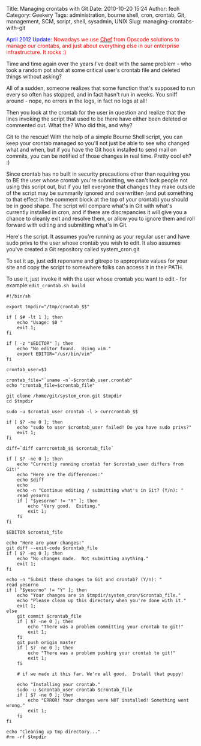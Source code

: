 Title: Managing crontabs with Git
Date: 2010-10-20 15:24
Author: feoh
Category: Geekery
Tags: administration, bourne shell, cron, crontab, Git, management, SCM, script, shell, sysadmin, UNIX
Slug: managing-crontabs-with-git

<span style="color: #0000ff;">April 2012 Update</span>: <span
style="color: #ff0000;">Nowadays we use [<span
style="color: #ff0000;">Chef</span>](http://www.opscode.com/chef/ "Chef")
from Opscode solutions to manage our crontabs, and just about everything
else in our enterprise infrastructure. It rocks :)</span>

Time and time again over the years I've dealt with the same problem -
who took a random pot shot at some critical user's crontab file and
deleted things without asking?

<!--more-->  
All of a sudden, someone realizes that some function that's supposed to
run every so often has stopped, and in fact hasn't run in weeks. You
sniff around - nope, no errors in the logs, in fact no logs at all!

Then you look at the crontab for the user in question and realize that
the lines invoking the script that used to be there have either been
deleted or commented out. What the? Who did this, and why?

Git to the rescue! With the help of a simple Bourne Shell script, you
can keep your crontab managed so you'll not just be able to see who
changed what and when, but if you have the Git hook installed to send
mail on commits, you can be notified of those changes in real time.
Pretty cool eh? :)

Since crontab has no built in security precautions other than requiring
you to BE the user whose crontab you're submitting, we can't lock people
not using this script out, but if you tell everyone that changes they
make outside of the script may be summarily ignored and overwritten (and
put something to that effect in the comment block at the top of your
crontab) you should be in good shape. The script will compare what's in
Git with what's currently installed in cron, and if there are
discrepancies it will give you a chance to cleanly exit and resolve
them, or allow you to ignore them and roll forward with editing and
submitting what's in Git.

Here's the script. It assumes you're running as your regular user and
have sudo privs to the user whose crontab you wish to edit. It also
assumes you've created a Git repository called system\_cron.git

To set it up, just edit reponame and gitrepo to appropriate values for
your site and copy the script to somewhere folks can access it in their
PATH.

To use it, just invoke it with the user whose crontab you want to edit -
for example:`edit_crontab.sh build`

``` {lang="bash"}
#!/bin/sh

export tmpdir="/tmp/crontab_$$"

if [ $# -lt 1 ]; then
    echo "Usage: $0 "
    exit 1;
fi

if [ -z "$EDITOR" ]; then
    echo "No editor found.  Using vim."
    export EDITOR="/usr/bin/vim"
fi

crontab_user=$1

crontab_file="`uname -n`-$crontab_user.crontab"
echo "crontab_file=$crontab_file"

git clone /home/git/system_cron.git $tmpdir
cd $tmpdir

sudo -u $crontab_user crontab -l > currcrontab_$$

if [ $? -ne 0 ]; then
    echo "sudo to user $crontab_user failed! Do you have sudo privs?"
    exit 1;
fi

diff=`diff currcrontab_$$ $crontab_file`

if [ $? -ne 0 ]; then
    echo "Currently running crontab for $crontab_user differs from Git!"
    echo "Here are the differences:"
    echo $diff
    echo 
    echo -n "Continue editing / submitting what's in Git? (Y/n): "
    read yesorno
    if [ "$yesorno" != "Y" ]; then
        echo "Very good.  Exiting." 
        exit 1;        
    fi
fi

$EDITOR $crontab_file

echo "Here are your changes:"
git diff --exit-code $crontab_file
if [ $? -eq 0 ]; then
    echo "No changes made.  Not submitting anything."
    exit 1;
fi

echo -n "Submit these changes to Git and crontab? (Y/n): "
read yesorno
if [ "$yesorno" != "Y" ]; then
    echo "Your changes are in $tmpdir/system_cron/$crontab_file."
    echo "Please clean up this directory when you're done with it."
    exit 1;        
else
    git commit $crontab_file
    if [ $? -ne 0 ]; then
        echo "There was a problem committing your crontab to git!"
        exit 1;
    fi
    git push origin master
    if [ $? -ne 0 ]; then
        echo "There was a problem pushing your crontab to git!"
        exit 1;
    fi

    # if we made it this far. We're all good.  Install that puppy!

    echo "Installing your crontab."
    sudo -u $crontab_user crontab $crontab_file
    if [ $? -ne 0 ]; then
        echo "ERROR! Your changes were NOT installed! Something went wrong."
        exit 1;
    fi
fi

echo "Cleaning up tmp directory..."
#rm -rf $tmpdir
```
